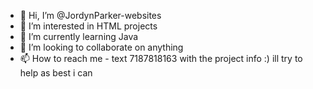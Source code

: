 - 👋 Hi, I’m @JordynParker-websites
- 👀 I’m interested in HTML projects
- 🌱 I’m currently learning Java
- 💞️ I’m looking to collaborate on anything
- 📫 How to reach me - text 7187818163 with the project info :) ill try to help as best i can 

<!---
JordynParker-websites/JordynParker-websites is a ✨ special ✨ repository because its `README.md` (this file) appears on your GitHub profile.
You can click the Preview link to take a look at your changes.
--->
